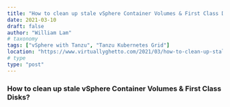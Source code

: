 ```yaml
---
title: "How to clean up stale vSphere Container Volumes & First Class Disks?"
date: 2021-03-10
draft: false
author: "William Lam"
# taxonomy
tags: ["vSphere with Tanzu", "Tanzu Kubernetes Grid"]
location: "https://www.virtuallyghetto.com/2021/03/how-to-clean-up-stale-vsphere-container-volumes-first-class-disks.html"
# type
type: "post"
---
```


### How to clean up stale vSphere Container Volumes & First Class Disks?